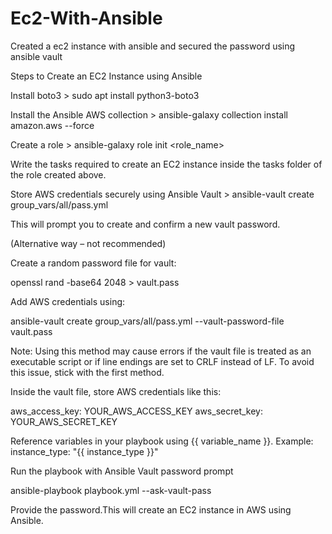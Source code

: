 # Ec2-With-Ansible
Created a ec2 instance with ansible and secured the password using ansible vault

Steps to Create an EC2 Instance using Ansible

Install boto3 > sudo apt install python3-boto3

Install the Ansible AWS collection > ansible-galaxy collection install amazon.aws --force

Create a role > ansible-galaxy role init <role_name>

Write the tasks required to create an EC2 instance inside the tasks folder of the role created above.

Store AWS credentials securely using Ansible Vault > ansible-vault create group_vars/all/pass.yml

This will prompt you to create and confirm a new vault password.

(Alternative way – not recommended)

Create a random password file for vault:

openssl rand -base64 2048 > vault.pass

Add AWS credentials using:

ansible-vault create group_vars/all/pass.yml --vault-password-file vault.pass

Note: Using this method may cause errors if the vault file is treated as an executable script or if line endings are set to CRLF instead of LF. To avoid this issue, stick with the first method.

Inside the vault file, store AWS credentials like this:

aws_access_key: YOUR_AWS_ACCESS_KEY
aws_secret_key: YOUR_AWS_SECRET_KEY

Reference variables in your playbook using {{ variable_name }}.
Example: instance_type: "{{ instance_type }}"

Run the playbook with Ansible Vault password prompt

ansible-playbook playbook.yml --ask-vault-pass

Provide the password.This will create an EC2 instance in AWS using Ansible.
